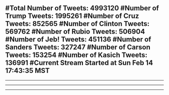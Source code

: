 #Total Number of Tweets: 4993120 
#Number of Trump Tweets: 1995261
#Number of Cruz Tweets: 852565
#Number of Clinton Tweets: 569762
#Number of Rubio Tweets: 506904
#Number of Jeb! Tweets: 451136
#Number of Sanders Tweets: 327247
#Number of Carson Tweets: 153254
#Number of Kasich Tweets: 136991
#Current Stream Started at Sun Feb 14 17:43:35 MST
---
---
---
---
